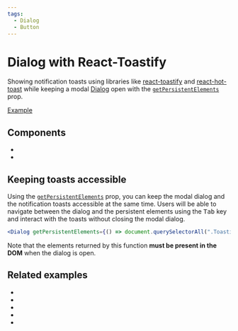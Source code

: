 ```yaml
---
tags:
  - Dialog
  - Button
---
```


# Dialog with React-Toastify

<div data-description>

Showing notification toasts using libraries like [react-toastify](https://fkhadra.github.io/react-toastify/introduction) and [react-hot-toast](https://react-hot-toast.com/) while keeping a modal [Dialog](/components/dialog) open with the [`getPersistentElements`](/reference/dialog#getpersistentelements) prop.

</div>

<div data-tags></div>

<a href="./index.tsx" data-playground>Example</a>

## Components

<div data-cards="components">

- [](/components/dialog)
- [](/components/button)

</div>

## Keeping toasts accessible

Using the [`getPersistentElements`](/reference/dialog#getpersistentelements) prop, you can keep the modal dialog and the notification toasts accessible at the same time. Users will be able to navigate between the dialog and the persistent elements using the <kbd>Tab</kbd> key and interact with the toasts without closing the modal dialog.

```jsx
<Dialog getPersistentElements={() => document.querySelectorAll(".Toastify")} />
```

Note that the elements returned by this function **must be present in the DOM** when the dialog is open.

## Related examples

<div data-cards="examples">

- [](/examples/dialog-menu)
- [](/examples/dialog-nested)
- [](/examples/dialog-hide-warning)
- [](/examples/dialog-backdrop-scrollable)
- [](/examples/dialog-combobox-command-menu)

</div>
